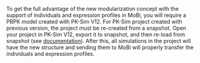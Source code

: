 To get the full advantage of the new modularization concept with the support of individuals and expression profiles in MoBi, you will require a PBPK model created with PK-Sim V12. For PK-Sim project created with previous version, the project must be re-created from a snapshot. Open your project in PK-Sim V12, export it to snapshot, and then re-load from snapshot (see [documentation](https://docs.open-systems-pharmacology.org/working-with-pk-sim/pk-sim-documentation/importing-exporting-project-data-models#exporting-project-to-snapshot-loading-project-from-snapshot)). After this, all simulations in the project will have the new structure and sending them to MoBi will properly transfer the individuals and expression profiles.